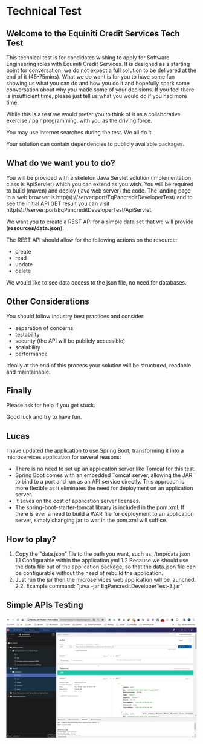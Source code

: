 # Technical Test #

## Welcome to the Equiniti Credit Services Tech Test ##
This technical test is for candidates wishing to apply for Software Engineering roles with Equiniti Credit Services. It is designed as a starting point for conversation, we do not expect a full solution to be delivered at the end of it (45-75mins). What we do want is for you to have some fun showing us what you can do and how you do it and hopefully spark some conversation about why you made some of your decisions. If you feel there is insufficient time, please just tell us what you would do if you had more time.

While this is a test we would prefer you to think of it as a collaborative exercise / pair programming, with you as the driving force.

You may use internet searches during the test. We all do it.

Your solution can contain dependencies to publicly available packages. 


## What do we want you to do? ##
You will be provided with a skeleton Java Servlet solution (implementation class is ApiServlet) which you can extend as you wish.  You will be required to build (maven) and deploy (java web server) the code.  The landing page in a web browser is http(s)://server:port/EqPancreditDeveloperTest/ and to see the initial API GET result you can visit http(s)://server:port/EqPancreditDeveloperTest/ApiServlet.

We want you to create a REST API for a simple data set that we will provide (**resources/data.json**).

The REST API should allow for the following actions on the resource:
 
- create
- read
- update 
- delete 

We would like to see data access to the json file, no need for databases.


## Other Considerations ##

You should follow industry best practices and consider: 

- separation of concerns
- testability
- security (the API will be publicly accessible)
- scalability 
- performance

Ideally at the end of this process your solution will be structured, readable and maintainable. 


## Finally ##
Please ask for help if you get stuck.

Good luck and try to have fun.


## Lucas ##
I have updated the application to use Spring Boot, transforming it into a microservices application for several reasons:

- There is no need to set up an application server like Tomcat for this test.
- Spring Boot comes with an embedded Tomcat server, allowing the JAR to bind to a port and run as an API service directly. This approach is more flexible as it eliminates the need for deployment on an application server.
- It saves on the cost of application server licenses.
- The spring-boot-starter-tomcat library is included in the pom.xml. If there is ever a need to build a WAR file for deployment to an application server, simply changing <packaging>jar</packaging> to <packaging>war</packaging> in the pom.xml will suffice.

## How to play? ##
1. Copy the "data.json" file to the path you want, such as: /tmp/data.json
1.1 Configurable within the application.yml
1.2 Because we should use the data file out of the application package, so that the data.json file can be configurable without the need of rebuild the application.
2. Just run the jar then the microservices web application will be launched.
2.2. Example command: "java -jar EqPancreditDeveloperTest-3.jar"

## Simple APIs Testing ##

![My Image](src/main/resources/images/get.PNG)


